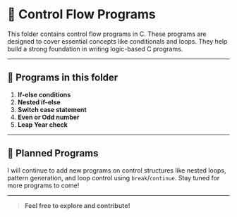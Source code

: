 # 📁 Control Flow Programs

This folder contains control flow programs in C. These programs are designed to cover essential concepts like conditionals and loops. They help build a strong foundation in writing logic-based C programs.

---

## 📝 Programs in this folder

01. **If-else conditions**
02. **Nested if-else**
02. **Switch case statement**
04. **Even or Odd number**
05. **Leap Year check**

---

## 📅 Planned Programs

I will continue to add new programs on control structures like nested loops, pattern generation, and loop control using `break`/`continue`. Stay tuned for more programs to come!

---

> **Feel free to explore and contribute!**
